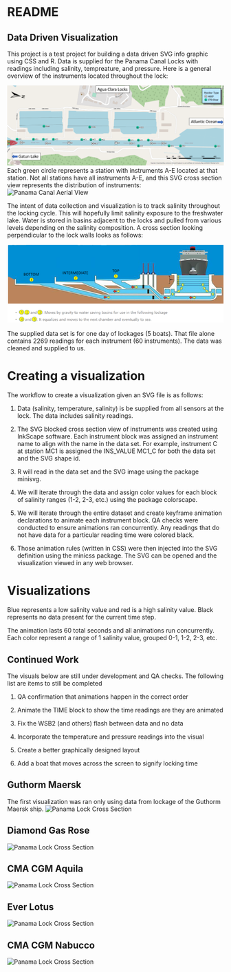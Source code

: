README
================

## Data Driven Visualization

This project is a test project for building a data driven SVG info
graphic using CSS and R. Data is supplied for the Panama Canal Locks
with readings including salinity, tempreature, and pressure. Here is a
general overview of the instruments located throughout the lock:

![Panama Canal Aerial View](References/overview_map.png) Each green
circle represents a station with instruments A-E located at that
station. Not all stations have all instruments A-E, and this SVG cross
section view represents the distribution of instruments: ![Panama Canal
Aerial View](man/figures/total_lock_cross_section.svg)

The intent of data collection and visualization is to track salinity
throughout the locking cycle. This will hopefully limit salinity
exposure to the freshwater lake. Water is stored in basins adjacent to
the locks and pulled from various levels depending on the salinity
composition. A cross section looking perpendicular to the lock walls
looks as follows:

![Panama Lock Cross Section](References/panama_canal.png)

The supplied data set is for one day of lockages (5 boats). That file
alone contains 2269 readings for each instrument (60 instruments). The
data was cleaned and supplied to us.

# Creating a visualization

The workflow to create a visualization given an SVG file is as follows:

1.  Data (salinity, temperature, salinity) is be supplied from all
    sensors at the lock. The data includes salinity readings.

2.  The SVG blocked cross section view of instruments was created using
    InkScape software. Each instrument block was assigned an instrument
    name to align with the name in the data set. For example, instrument
    C at station MC1 is assigned the INS_VALUE MC1_C for both the data
    set and the SVG shape id.

3.  R will read in the data set and the SVG image using the package
    minisvg.

4.  We will iterate through the data and assign color values for each
    block of salinity ranges (1-2, 2-3, etc.) using the package
    colorscape.

5.  We will iterate through the entire dataset and create keyframe
    animation declarations to animate each instrument block. QA checks
    were conducted to ensure animations ran concurrently. Any readings
    that do not have data for a particular reading time were colored
    black.

6.  Those animation rules (written in CSS) were then injected into the
    SVG definition using the minicss package. The SVG can be opened and
    the visualization viewed in any web browser.

# Visualizations

Blue represents a low salinity value and red is a high salinity value.
Black represents no data present for the current time step.

The animation lasts 60 total seconds and all animations run
concurrently. Each color represent a range of 1 salinity value, grouped
0-1, 1-2, 2-3, etc.

## Continued Work

The visuals below are still under development and QA checks. The
following list are items to still be completed

1.  QA confirmation that animations happen in the correct order

2.  Animate the TIME block to show the time readings are they are
    animated

3.  Fix the WSB2 (and others) flash between data and no data

4.  Incorporate the temperature and pressure readings into the visual

5.  Create a better graphically designed layout

6.  Add a boat that moves across the screen to signify locking time

## Guthorm Maersk

The first visualization was ran only using data from lockage of the
Guthorm Maersk ship. ![Panama Lock Cross
Section](man/figures/GUTHORM%20MAERSK_total_new.svg)

## Diamond Gas Rose

![Panama Lock Cross
Section](man/figures/DIAMOND%20GAS%20ROSE_total_new.svg)

## CMA CGM Aquila

![Panama Lock Cross
Section](man/figures/CMA%20CGM%20AQUILA_total_new.svg)

## Ever Lotus

![Panama Lock Cross Section](man/figures/EVER%20LOTUS_total_new.svg)

## CMA CGM Nabucco

![Panama Lock Cross
Section](man/figures/CMA%20CGM%20NABUCCO_total_new.svg)
